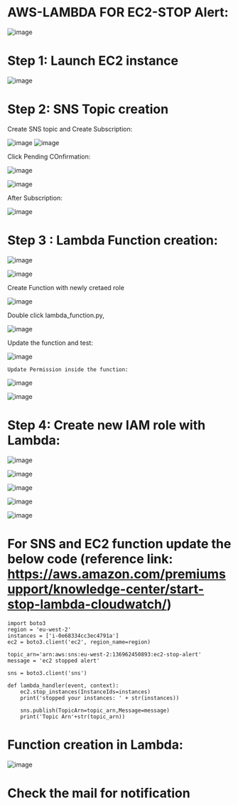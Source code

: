 # AWS-LAMBDA FOR EC2-STOP Alert:

![image](https://user-images.githubusercontent.com/54719289/109043802-b7f1aa00-76f7-11eb-9ae7-f459cf6882ac.png)

# Step 1: Launch EC2 instance

![image](https://user-images.githubusercontent.com/54719289/109044554-8a593080-76f8-11eb-859b-231bf84760de.png)

# Step 2:  SNS Topic creation

  Create SNS topic and Create Subscription:
  
![image](https://user-images.githubusercontent.com/54719289/109042940-c68b9180-76f6-11eb-8029-dceabe0fa69c.png)
![image](https://user-images.githubusercontent.com/54719289/109042869-afe53a80-76f6-11eb-9ebb-2f72ceb659dc.png)

  Click Pending COnfirmation:
  
![image](https://user-images.githubusercontent.com/54719289/109043206-1702ef00-76f7-11eb-87d8-6b6a304f97d5.png)

![image](https://user-images.githubusercontent.com/54719289/109043423-56c9d680-76f7-11eb-9a5b-84442253a212.png)


  After Subscription:
  
 ![image](https://user-images.githubusercontent.com/54719289/109043596-84168480-76f7-11eb-98c1-8f873f05a6e5.png)

  

# Step 3 : Lambda Function creation:

![image](https://user-images.githubusercontent.com/54719289/109046897-4287d880-76fb-11eb-924f-9a3c0ed66f40.png)

![image](https://user-images.githubusercontent.com/54719289/109049799-aeb80b80-76fe-11eb-9410-78808d90b233.png)

  Create Function with newly cretaed role
 
 ![image](https://user-images.githubusercontent.com/54719289/109227524-768bf800-77e6-11eb-83e4-abde058671d0.png)

  Double click lambda_function.py,

![image](https://user-images.githubusercontent.com/54719289/109227641-a5a26980-77e6-11eb-9a0d-b4c53ab5257e.png)


  Update the function and test:
  
 ![image](https://user-images.githubusercontent.com/54719289/109230610-24010a80-77eb-11eb-91b0-7864bb38d28c.png)
 
  
    Update Permission inside the function:
    
![image](https://user-images.githubusercontent.com/54719289/109321174-df22b580-7876-11eb-9830-e8a48575e322.png)


![image](https://user-images.githubusercontent.com/54719289/109321512-39bc1180-7877-11eb-9b4c-1d9507cf2cf4.png)

  # Step 4: Create new IAM role with Lambda:

![image](https://user-images.githubusercontent.com/54719289/109321666-712abe00-7877-11eb-8bff-e96c85c8eb3b.png)

![image](https://user-images.githubusercontent.com/54719289/109322055-d8487280-7877-11eb-83fd-aa8a516c93bc.png)

![image](https://user-images.githubusercontent.com/54719289/109322189-01690300-7878-11eb-8bde-b4e447929085.png)

![image](https://user-images.githubusercontent.com/54719289/109322347-3412fb80-7878-11eb-97b4-a5a73410cc18.png)

![image](https://user-images.githubusercontent.com/54719289/109322685-97049280-7878-11eb-856f-195baae5e0e9.png)


# For SNS and EC2 function update the below code (reference link: https://aws.amazon.com/premiumsupport/knowledge-center/start-stop-lambda-cloudwatch/)

    import boto3
    region = 'eu-west-2'
    instances = ['i-0e68334cc3ec4791a']
    ec2 = boto3.client('ec2', region_name=region)

    topic_arn='arn:aws:sns:eu-west-2:136962450893:ec2-stop-alert'
    message = 'ec2 stopped alert'

    sns = boto3.client('sns')

    def lambda_handler(event, context):
        ec2.stop_instances(InstanceIds=instances)
        print('stopped your instances: ' + str(instances))
    
        sns.publish(TopicArn=topic_arn,Message=message)
        print('Topic Arn'+str(topic_arn))
        
        
# Function creation in Lambda:

![image](https://user-images.githubusercontent.com/54719289/109340656-4e0c0880-788f-11eb-97ba-dc26c7313137.png)

# Check the mail for notification












  

  



  
  
